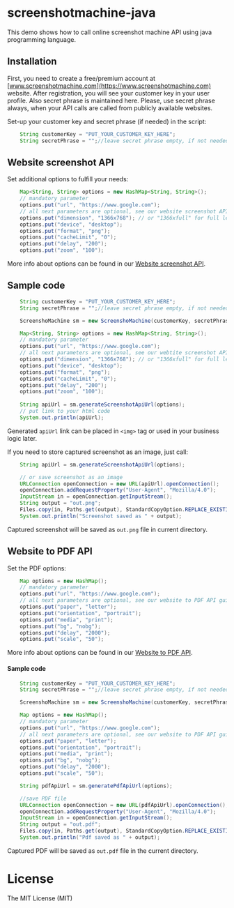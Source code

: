 # screenshotmachine-java

This demo shows how to call online screenshot machine API using java programming language.

## Installation
First, you need to create a free/premium account at [www.screenshotmachine.com](https://www.screenshotmachine.com) website. After registration, you will see your customer key in your user profile. Also secret phrase is maintained here. Please, use secret phrase always, when your API calls are called from publicly available websites.  

Set-up your customer key and secret phrase (if needed) in the script:

```java
    String customerKey = "PUT_YOUR_CUSTOMER_KEY_HERE";
    String secretPhrase = "";//leave secret phrase empty, if not needed
```
## Website screenshot API
Set additional options to fulfill your needs: 

```java
    Map<String, String> options = new HashMap<String, String>();
    // mandatory parameter
    options.put("url", "https://www.google.com");
    // all next parameters are optional, see our website screenshot API guide for more details
    options.put("dimension", "1366x768"); // or "1366xfull" for full length screenshot
    options.put("device", "desktop");
    options.put("format", "png");
    options.put("cacheLimit", "0");
    options.put("delay", "200");
    options.put("zoom", "100");
```
More info about options can be found in our [Website screenshot API](https://www.screenshotmachine.com/website-screenshot-api.php).  

 Sample code
-----

```java
    String customerKey = "PUT_YOUR_CUSTOMER_KEY_HERE";
    String secretPhrase = "";//leave secret phrase empty, if not needed

    ScreenshoMachine sm = new ScreenshoMachine(customerKey, secretPhrase);

    Map<String, String> options = new HashMap<String, String>();
    // mandatory parameter
    options.put("url", "https://www.google.com");
    // all next parameters are optional, see our webtite screenshot API guide for more details
    options.put("dimension", "1366x768"); // or "1366xfull" for full length screenshot
    options.put("device", "desktop");
    options.put("format", "png");
    options.put("cacheLimit", "0");
    options.put("delay", "200");
    options.put("zoom", "100");
    
    String apiUrl = sm.generateScreenshotApiUrl(options);
    // put link to your html code
    System.out.println(apiUrl);    
```
Generated ```apiUrl```  link can be placed in ```<img>``` tag or used in your business logic later.

If you need to store captured screenshot as an image, just call:

```java
    String apiUrl = sm.generateScreenshotApiUrl(options);

    // or save screenshot as an image
    URLConnection openConnection = new URL(apiUrl).openConnection();
    openConnection.addRequestProperty("User-Agent", "Mozilla/4.0");
    InputStream in = openConnection.getInputStream();
    String output = "out.png";
    Files.copy(in, Paths.get(output), StandardCopyOption.REPLACE_EXISTING);
    System.out.println("Screenshot saved as " + output);
```

Captured screenshot will be saved as ```out.png``` file in current directory.


## Website to PDF API

Set the PDF options: 
```java
    Map options = new HashMap();
    // mandatory parameter
    options.put("url", "https://www.google.com");
    // all next parameters are optional, see our website to PDF API guide for more details
    options.put("paper", "letter");
    options.put("orientation", "portrait");
    options.put("media", "print");
    options.put("bg", "nobg");
    options.put("delay", "2000");
    options.put("scale", "50");
```
More info about options can be found in our [Website to PDF API](https://www.screenshotmachine.com/website-to-pdf-api.php).  
#### Sample code

```java
    String customerKey = "PUT_YOUR_CUSTOMER_KEY_HERE";
    String secretPhrase = "";//leave secret phrase empty, if not needed

    ScreenshoMachine sm = new ScreenshoMachine(customerKey, secretPhrase);

    Map options = new HashMap();
    // mandatory parameter
    options.put("url", "https://www.google.com");
    // all next parameters are optional, see our website to PDF API guide for more details
    options.put("paper", "letter");
    options.put("orientation", "portrait");
    options.put("media", "print");
    options.put("bg", "nobg");
    options.put("delay", "2000");
    options.put("scale", "50");

    String pdfApiUrl = sm.generatePdfApiUrl(options);

    //save PDF file
    URLConnection openConnection = new URL(pdfApiUrl).openConnection();
    openConnection.addRequestProperty("User-Agent", "Mozilla/4.0");
    InputStream in = openConnection.getInputStream();
    String output = "out.pdf";
    Files.copy(in, Paths.get(output), StandardCopyOption.REPLACE_EXISTING);
    System.out.println("Pdf saved as " + output);
```
Captured PDF will be saved as ```out.pdf``` file in the current directory.

# License

The MIT License (MIT)    